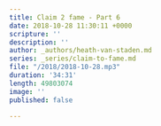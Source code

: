 ```yaml
---
title: Claim 2 fame - Part 6
date: 2018-10-28 11:30:11 +0000
scripture: ''
description: ''
author: _authors/heath-van-staden.md
series: _series/claim-to-fame.md
file: "/2018/2018-10-28.mp3"
duration: '34:31'
length: 49803074
image: ''
published: false

---
```

